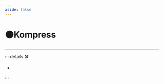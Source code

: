 ```yaml
---
aside: false
---
```

# 🟠<motor>Kompress</motor>

---

<!-- =================================================== -->
<!-- =================================================== -->
<!-- =================================================== -->
<!-- =================================================== -->
<!-- =================================================== -->
::: details 🛠

-

:::